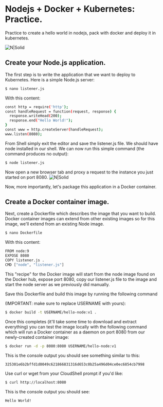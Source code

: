 # Nodejs + Docker + Kubernetes: Practice.

Practice to create a hello world in nodejs, pack with docker and deploy it in kubernetes.

![N|Solid](https://cdn-images-1.medium.com/max/1600/1*gX-N6cHK9p715OUKmNiX5g.jpeg)

## Create your Node.js application.
The first step is to write the application that we want to deploy to Kubernetes. Here is a simple Node.js server:
```sh
$ nano listener.js
```
With this content:
```sh
const http = require('http');
const handleRequest = function(request, response) {
  response.writeHead(200);
  response.end("Hello World!");
}
const www = http.createServer(handleRequest);
www.listen(8080);
```
From Shell simply exit the editor and save the listener.js file. We should have node installed in our shell. We can now run this simple command (the command produces no output):
```sh
$ node listener.js
```
Now open a new browser tab and proxy a request to the instance you just started on port 8080.
![N|Solid](https://developer.okta.com/assets/blog/node-express-typescript/hello-world-8ce4cc2733dea3c91e80a673ddd971c6fa0364bc42305096f4c5aa5a4b837704.jpg)

Now, more importantly, let's package this application in a Docker container.

## Create a Docker container image.
Next, create a Dockerfile which describes the image that you want to build. Docker container images can extend from other existing images so for this image, we'll extend from an existing Node image.
```sh
$ nano Dockerfile
```
With this content:
```sh
FROM node:9
EXPOSE 8080
COPY listener.js .
CMD ["node", "listener.js"]
```
This "recipe" for the Docker image will start from the node image found on the Docker hub, expose port 8080, copy our listener.js file to the image and start the node server as we previously did manually.

Save this Dockerfile and build this image by running the following command

(IMPORTANT: make sure to replace USERNAME with yours):
```sh
$ docker build -t USERNAME/hello-node:v1 .
```
Once this completes (it'll take some time to download and extract everything) you can test the image locally with the following command which will run a Docker container as a daemon on port 8080 from our newly-created container image:
```sh
$ docker run -d -p 8080:8080 USERNAME/hello-node:v1
```
This is the console output you should see something similar to this:
```sh
325301e6b2bffd1d0049c621866831316d653c0b25a496d04ce0ec6854cb7998
```
Use curl or wget from your CloudShell prompt if you'd like:
```sh
$ curl http://localhost:8080
```
This is the console output you should see:
```sh
Hello World!
```

